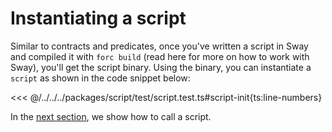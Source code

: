 <script setup>
  import { data } from '../../versions.data'
  const { forc } = data
  const url = `
    https://fuellabs.github.io/sway/v${forc}/book/introduction/index.html
  `
</script>

# Instantiating a script

Similar to contracts and predicates, once you've written a script in Sway and compiled it with `forc build` (read <a :href="url" target="_blank" rel="noreferrer">here</a> for more on how to work with Sway), you'll get the script binary. Using the binary, you can instantiate a `script` as shown in the code snippet below:

<<< @/../../../packages/script/test/script.test.ts#script-init{ts:line-numbers}

In the [next section](./calling-a-script.md), we show how to call a script.
